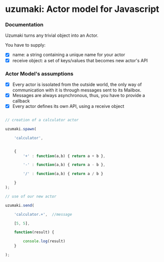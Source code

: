 # uzumaki: Actor model for Javascript

### Documentation

Uzumaki turns any trivial object into an Actor. 

You have to supply:

- [x] name: a string containing a unique name for your actor
- [x] receive object: a set of keys/values that becomes new actor's API

### Actor Model's assumptions

- [x] Every actor is issolated from the outside world, the only way of communication with it is through messages sent to its Mailbox.
- [x] Messages are always asynchronous, thus, you have to provide a callback 
- [x] Every actor defines its own API, using a receive object

```javascript

// creation of a calculator actor

uzumaki.spawn(

	'calculator', 


	{
		'+' : function(a,b) { return a + b },

		'-' : function(a,b) { return a - b },

		'/' : function(a,b) { return a / b }

	}
);

// use of our new actor

uzumaki.send(

	'calculator.+',  //message

	[5, 5],

	function(result) {

		console.log(result)
	}

);


```



